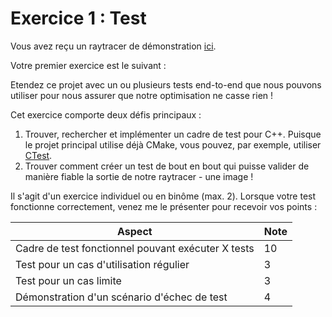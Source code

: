 # Exercice 1 : Test

Vous avez reçu un raytracer de démonstration [ici](https://github.com/glassworks/course-optimisation-sample).

Votre premier exercice est le suivant :

Etendez ce projet avec un ou plusieurs tests end-to-end que nous pouvons utiliser pour nous assurer que notre optimisation ne casse rien !

Cet exercice comporte deux défis principaux :

1. Trouver, rechercher et implémenter un cadre de test pour C++. Puisque le projet principal utilise déjà CMake, vous pouvez, par exemple, utiliser [CTest](https://cmake.org/cmake/help/book/mastering-cmake/chapter/Testing%20With%20CMake%20and%20CTest.html).
2. Trouver comment créer un test de bout en bout qui puisse valider de manière fiable la sortie de notre raytracer - une image !

Il s'agit d'un exercice individuel ou en binôme (max. 2). Lorsque votre test fonctionne correctement, venez me le présenter pour recevoir vos points :


| Aspect    | Note              |
| ---------------------- | ----------------- |
| Cadre de test fonctionnel pouvant exécuter X tests  |         10          |
| Test pour un cas d'utilisation régulier |                 3   |
| Test pour un cas limite |   3 |
| Démonstration d'un scénario d'échec de test  |         4 |